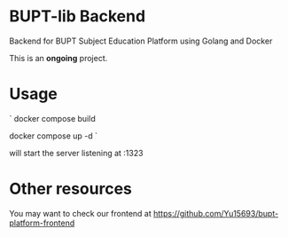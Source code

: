 # BUPT-lib Backend

Backend for BUPT Subject Education Platform using Golang and Docker

This is an **ongoing** project.

# Usage

`
docker compose build

docker compose up -d
`

will start the server listening at :1323

# Other resources

You may want to check our frontend at https://github.com/Yu15693/bupt-platform-frontend

